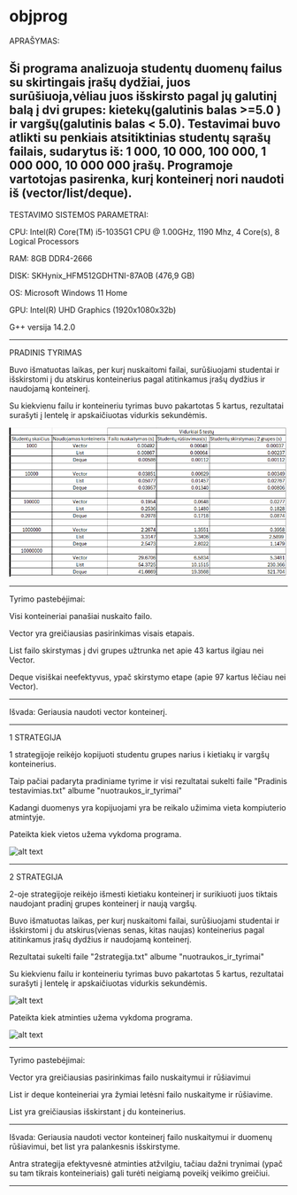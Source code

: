 # objprog

APRAŠYMAS:

Ši programa analizuoja studentų duomenų failus su skirtingais įrašų dydžiai, juos surūšiuoja,vėliau juos išskirsto pagal jų galutinį balą į dvi grupes: kietekų(galutinis balas >=5.0 ) ir vargšų(galutinis balas < 5.0). Testavimai buvo atlikti su  penkiais atsitiktinias studentų sąrašų failais, sudarytus iš: 1 000, 10 000, 100 000, 1 000 000, 10 000 000 įrašų. Programoje vartotojas pasirenka, kurį konteinerį nori naudoti iš (vector/list/deque).
-------------------------------------------------------------------------------------------------------
TESTAVIMO SISTEMOS PARAMETRAI:

CPU: Intel(R) Core(TM) i5-1035G1 CPU @ 1.00GHz, 1190 Mhz, 4 Core(s), 8 Logical Processors

RAM: 8GB DDR4-2666 

DISK: SKHynix_HFM512GDHTNI-87A0B (476,9 GB)

OS: Microsoft Windows 11 Home

GPU: Intel(R) UHD Graphics (1920x1080x32b)

G++ versija 14.2.0

------------------------------------------------------------------------------------------------------
PRADINIS TYRIMAS

Buvo išmatuotas laikas, per kurį nuskaitomi failai, surūšiuojami studentai ir išskirstomi į du atskirus konteinerius pagal atitinkamus įrašų dydžius ir naudojamą konteinerį.

Su kiekvienu failu ir konteineriu tyrimas buvo pakartotas 5 kartus, rezultatai surašyti į lentelę ir apskaičiuotas vidurkis sekundėmis.

![alt text](image.png)

--------------------------------------------------------------------------------------------------------------
Tyrimo pastebėjimai: 

Visi konteineriai panašiai nuskaito failo.

Vector yra greičiausias pasirinkimas visais etapais.

List failo skirstymas į dvi grupes užtrunka net apie 43 kartus ilgiau nei Vector.

Deque visiškai neefektyvus, ypač skirstymo etape (apie 97 kartus lėčiau nei Vector).

-------------------------------------------------------------------------------------------------------------
Išvada:
Geriausia naudoti vector konteinerį.
 
----------------------------------------------------------------------------------------------------------- 

1 STRATEGIJA

1 strategijoje reikėjo kopijuoti studentu grupes narius i kietiakų ir vargšų konteinerius.

Taip pačiai padaryta pradiniame tyrime ir visi rezultatai sukelti faile "Pradinis testavimias.txt" albume "nuotraukos_ir_tyrimai"

Kadangi duomenys yra kopijuojami yra be reikalo užimima vieta kompiuterio atmintyje. 

Pateikta kiek vietos užema vykdoma programa.

![alt text](<Screenshot 2025-03-21 155630.png>)


------------------------------------------------------------------------------------------------------------
2 STRATEGIJA

2-oje strategijoje reikėjo išmesti kietiaku konteinerį ir surikiuoti juos tiktais naudojant pradinį grupes konteinerį ir naują vargšų.

Buvo išmatuotas laikas, per kurį nuskaitomi failai, surūšiuojami studentai ir išskirstomi į du atskirus(vienas senas, kitas naujas) konteinerius pagal atitinkamus įrašų dydžius ir naudojamą konteinerį.

Rezultatai sukelti faile "2strategija.txt" albume "nuotraukos_ir_tyrimai"

Su kiekvienu failu ir konteineriu tyrimas buvo pakartotas 5 kartus, rezultatai surašyti į lentelę ir apskaičiuotas vidurkis sekundėmis.

![alt text](image2.png)

Pateikta kiek atminties užema vykdoma programa.

![alt text](<Screenshot 2025-03-21 162909.png>)

--------------------------------------------------------------------------------------------------------------
Tyrimo pastebėjimai: 

Vector yra greičiausias pasirinkimas failo nuskaitymui ir rūšiavimui

List ir deque konteineriai yra žymiai letėsni failo nuskaityme ir rūšiavime.

List yra greičiausias išskirstant į du konteinerius.

-------------------------------------------------------------------------------------------------------------
Išvada:
Geriausia naudoti vector konteinerį failo nuskaitymui ir duomenų rūšiavimui, bet list yra palankesnis išskirstyme.

Antra strategija efektyvesnė atminties atžvilgiu, tačiau dažni trynimai (ypač su tam tikrais konteineriais) gali turėti neigiamą poveikį veikimo greičiui.

--------------------------------------------------------------------------------------------------------------
 